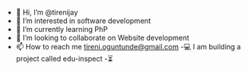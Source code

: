 - 👋 Hi, I’m @tirenijay
- 👀 I’m interested in software development
- 🌱 I’m currently learning PhP
- 💞️ I’m looking to collaborate on Website development
- 📫 How to reach me tireni.oguntunde@gmail.com
-💻 I am building a project called edu-inspect
-⏳ 
<!---
tirenijay/tirenijay is a ✨ special ✨ repository because its `README.md` (this file) appears on your GitHub profile.
You can click the Preview link to take a look at your changes.
--->
